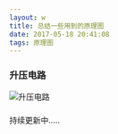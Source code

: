 ```yaml
---
layout: w
title: 总结一些用到的原理图
date: 2017-05-18 20:41:08
tags: 原理图
---
```


### 升压电路

![升压电路](http://i.imgur.com/Wpf2cn2.png)

### 




持续更新中.....